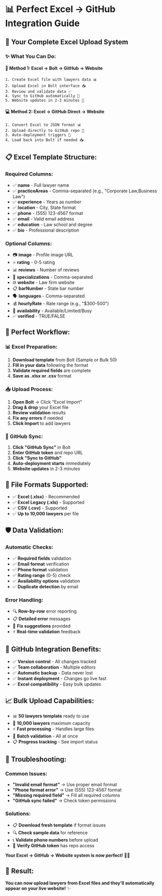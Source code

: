 # 📊 **Perfect Excel → GitHub Integration Guide**

## 🎯 **Your Complete Excel Upload System**

### **✨ What You Can Do:**

#### **📝 Method 1: Excel → Bolt → GitHub → Website**
```
1. Create Excel file with lawyers data 📊
2. Upload Excel in Bolt interface 📥
3. Review and validate data ✅
4. Sync to GitHub automatically 🔄
5. Website updates in 2-3 minutes 🚀
```

#### **💻 Method 2: Excel → GitHub Direct → Website**
```
1. Convert Excel to JSON format 📊
2. Upload directly to GitHub repo 📁
3. Auto-deployment triggers 🚀
4. Load back into Bolt if needed 📥
```

## 📋 **Excel Template Structure:**

### **Required Columns:**
- ✅ **name** - Full lawyer name
- ✅ **practiceAreas** - Comma-separated (e.g., "Corporate Law,Business Law")
- ✅ **experience** - Years as number
- ✅ **location** - City, State format
- ✅ **phone** - (555) 123-4567 format
- ✅ **email** - Valid email address
- ✅ **education** - Law school and degree
- ✅ **bio** - Professional description

### **Optional Columns:**
- 📷 **image** - Profile image URL
- ⭐ **rating** - 0-5 rating
- 📊 **reviews** - Number of reviews
- 🎯 **specializations** - Comma-separated
- 🌐 **website** - Law firm website
- 📋 **barNumber** - State bar number
- 🗣️ **languages** - Comma-separated
- 💰 **hourlyRate** - Rate range (e.g., "$300-500")
- 📅 **availability** - Available/Limited/Busy
- ✅ **verified** - TRUE/FALSE

## 🚀 **Perfect Workflow:**

### **📊 Excel Preparation:**
1. **Download template** from Bolt (Sample or Bulk 50)
2. **Fill in your data** following the format
3. **Validate required fields** are complete
4. **Save as .xlsx or .csv** format

### **📥 Upload Process:**
1. **Open Bolt** → Click "Excel Import"
2. **Drag & drop** your Excel file
3. **Review validation** results
4. **Fix any errors** if needed
5. **Click Import** to add lawyers

### **🔄 GitHub Sync:**
1. **Click "GitHub Sync"** in Bolt
2. **Enter GitHub token** and repo URL
3. **Click "Sync to GitHub"**
4. **Auto-deployment starts** immediately
5. **Website updates** in 2-3 minutes

## 📁 **File Formats Supported:**

- ✅ **Excel (.xlsx)** - Recommended
- ✅ **Excel Legacy (.xls)** - Supported
- ✅ **CSV (.csv)** - Supported
- ✅ **Up to 10,000 lawyers** per file

## 🛡️ **Data Validation:**

### **Automatic Checks:**
- ✅ **Required fields** validation
- ✅ **Email format** verification
- ✅ **Phone format** validation
- ✅ **Rating range** (0-5) check
- ✅ **Availability options** validation
- ✅ **Duplicate detection** by email

### **Error Handling:**
- 🔍 **Row-by-row** error reporting
- 📋 **Detailed error** messages
- 🔧 **Fix suggestions** provided
- ⚡ **Real-time validation** feedback

## 🎯 **GitHub Integration Benefits:**

- ✅ **Version control** - All changes tracked
- ✅ **Team collaboration** - Multiple editors
- ✅ **Automatic backup** - Data never lost
- ✅ **Instant deployment** - Changes go live fast
- ✅ **Excel compatibility** - Easy bulk updates

## 📈 **Bulk Upload Capabilities:**

- 📊 **50 lawyers template** ready to use
- 🚀 **10,000 lawyers** maximum capacity
- ⚡ **Fast processing** - Handles large files
- 🔄 **Batch validation** - All at once
- 📋 **Progress tracking** - See import status

## 🔧 **Troubleshooting:**

### **Common Issues:**
- **"Invalid email format"** → Use proper email format
- **"Phone format error"** → Use (555) 123-4567 format
- **"Missing required field"** → Fill all required columns
- **"GitHub sync failed"** → Check token permissions

### **Solutions:**
- 📋 **Download fresh template** if format issues
- 🔍 **Check sample data** for reference
- 📞 **Validate phone numbers** before upload
- 🔑 **Verify GitHub token** has repo access

**Your Excel → GitHub → Website system is now perfect!** 🌟🚀

## 🎉 **Result:**

**You can now upload lawyers from Excel files and they'll automatically appear on your live website!** ✨